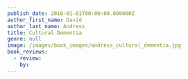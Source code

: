 ```yaml
---
publish_date: 2018-01-01T00:00:00.000000Z
author_first_name: David
author_last_name: Andress
title: Cultural Dementia
genre: null
image: /images/book_images/andress_cultural_dementia.jpg
book_reviews:
  - review: 
    by: 
---
```

